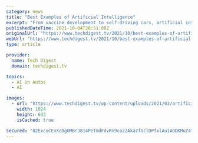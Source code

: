 ```yaml
---
category: news
title: "Best Examples of Artificial Intelligence"
excerpt: "From vaccine development to self-driving cars, artificial intelligence or, AI for short, is progressing very quickly. As much as we were imagining artificial intelligence as robots with human characteristics, it has proven to be far more sophisticated and ..."
publishedDateTime: 2021-10-04T20:51:00Z
originalUrl: "https://www.techdigest.tv/2021/10/best-examples-of-artificial-intelligence.html"
webUrl: "https://www.techdigest.tv/2021/10/best-examples-of-artificial-intelligence.html"
type: article

provider:
  name: Tech Digest
  domain: techdigest.tv

topics:
  - AI in Autos
  - AI

images:
  - url: "https://www.techdigest.tv/wp-content/uploads/2021/03/artificial-intelligence-3382507_1920-1024x683-1.jpg"
    width: 1024
    height: 683
    isCached: true

secured: "82ExcoCExXcDgUMBrJ814PeTmdFdvRn9coz2Aka7fGclDPfxlAu1AODKMuZ4tlcBjRiFkPDb8bImTuoGJCiwmj6yTxe0hViGhkMpvMIaR6N3ZmVoOkb7ZWEvwIfqxDlQz0gtENpeyGYkg2u2SIO57VpkYy6H6NZX5nZEBGVSKkPJnbz43+w/ybv+KF6E4edT27UNVGBkFNv2xokY/CQDYgKFDzBuynA22lnpE+YwByawPJ8wsxa1P57wBOH0GAGfVtHZ35fhv+T15ot4JCva5ZKkQk+ywrMXnt1vQckI62rrhR0NjJcwnsS0eoBWEeUgwdNGW/cRKRxevyWcBEoZPx0bzvxJM5ByntLeGLPTgqw=;9pVhzPpSzUbhdMijKFKpow=="
---
```


